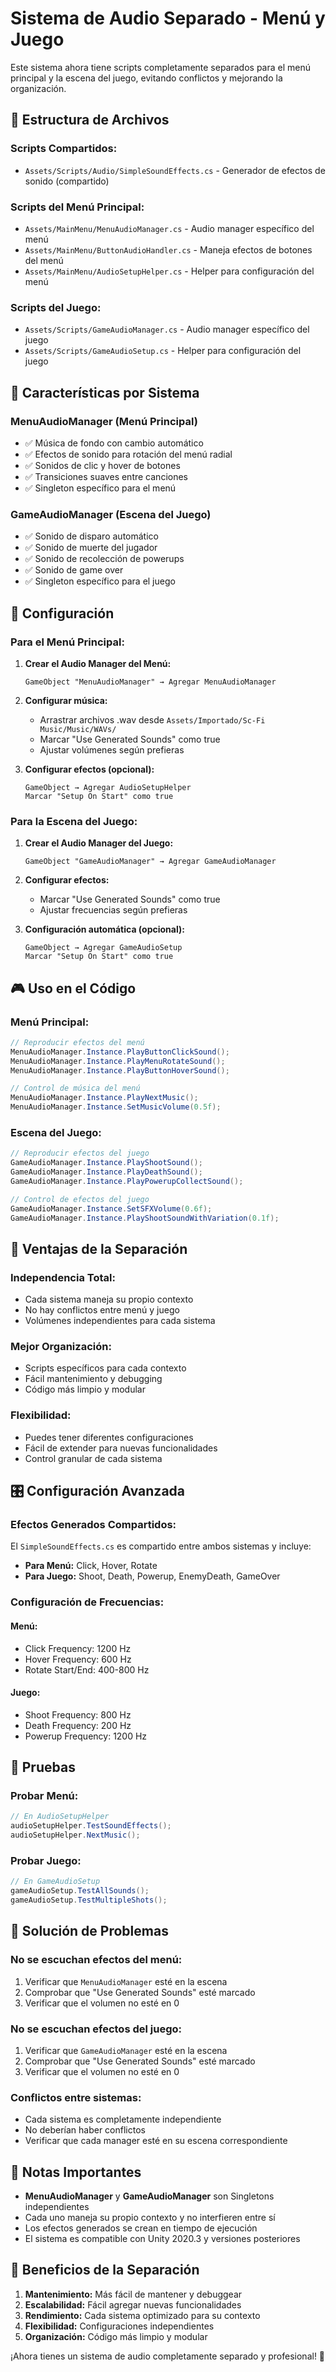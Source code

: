 # Sistema de Audio Separado - Menú y Juego

Este sistema ahora tiene scripts completamente separados para el menú principal y la escena del juego, evitando conflictos y mejorando la organización.

## 📁 Estructura de Archivos

### **Scripts Compartidos:**
- `Assets/Scripts/Audio/SimpleSoundEffects.cs` - Generador de efectos de sonido (compartido)

### **Scripts del Menú Principal:**
- `Assets/MainMenu/MenuAudioManager.cs` - Audio manager específico del menú
- `Assets/MainMenu/ButtonAudioHandler.cs` - Maneja efectos de botones del menú
- `Assets/MainMenu/AudioSetupHelper.cs` - Helper para configuración del menú

### **Scripts del Juego:**
- `Assets/Scripts/GameAudioManager.cs` - Audio manager específico del juego
- `Assets/Scripts/GameAudioSetup.cs` - Helper para configuración del juego

## 🎵 Características por Sistema

### **MenuAudioManager** (Menú Principal)
- ✅ Música de fondo con cambio automático
- ✅ Efectos de sonido para rotación del menú radial
- ✅ Sonidos de clic y hover de botones
- ✅ Transiciones suaves entre canciones
- ✅ Singleton específico para el menú

### **GameAudioManager** (Escena del Juego)
- ✅ Sonido de disparo automático
- ✅ Sonido de muerte del jugador
- ✅ Sonido de recolección de powerups
- ✅ Sonido de game over
- ✅ Singleton específico para el juego

## 🚀 Configuración

### **Para el Menú Principal:**

1. **Crear el Audio Manager del Menú:**
   ```
   GameObject "MenuAudioManager" → Agregar MenuAudioManager
   ```

2. **Configurar música:**
   - Arrastrar archivos .wav desde `Assets/Importado/Sc-Fi Music/Music/WAVs/`
   - Marcar "Use Generated Sounds" como true
   - Ajustar volúmenes según prefieras

3. **Configurar efectos (opcional):**
   ```
   GameObject → Agregar AudioSetupHelper
   Marcar "Setup On Start" como true
   ```

### **Para la Escena del Juego:**

1. **Crear el Audio Manager del Juego:**
   ```
   GameObject "GameAudioManager" → Agregar GameAudioManager
   ```

2. **Configurar efectos:**
   - Marcar "Use Generated Sounds" como true
   - Ajustar frecuencias según prefieras

3. **Configuración automática (opcional):**
   ```
   GameObject → Agregar GameAudioSetup
   Marcar "Setup On Start" como true
   ```

## 🎮 Uso en el Código

### **Menú Principal:**
```csharp
// Reproducir efectos del menú
MenuAudioManager.Instance.PlayButtonClickSound();
MenuAudioManager.Instance.PlayMenuRotateSound();
MenuAudioManager.Instance.PlayButtonHoverSound();

// Control de música del menú
MenuAudioManager.Instance.PlayNextMusic();
MenuAudioManager.Instance.SetMusicVolume(0.5f);
```

### **Escena del Juego:**
```csharp
// Reproducir efectos del juego
GameAudioManager.Instance.PlayShootSound();
GameAudioManager.Instance.PlayDeathSound();
GameAudioManager.Instance.PlayPowerupCollectSound();

// Control de efectos del juego
GameAudioManager.Instance.SetSFXVolume(0.6f);
GameAudioManager.Instance.PlayShootSoundWithVariation(0.1f);
```

## 🔧 Ventajas de la Separación

### **Independencia Total:**
- Cada sistema maneja su propio contexto
- No hay conflictos entre menú y juego
- Volúmenes independientes para cada sistema

### **Mejor Organización:**
- Scripts específicos para cada contexto
- Fácil mantenimiento y debugging
- Código más limpio y modular

### **Flexibilidad:**
- Puedes tener diferentes configuraciones
- Fácil de extender para nuevas funcionalidades
- Control granular de cada sistema

## 🎛️ Configuración Avanzada

### **Efectos Generados Compartidos:**
El `SimpleSoundEffects.cs` es compartido entre ambos sistemas y incluye:

- **Para Menú:** Click, Hover, Rotate
- **Para Juego:** Shoot, Death, Powerup, EnemyDeath, GameOver

### **Configuración de Frecuencias:**

#### **Menú:**
- Click Frequency: 1200 Hz
- Hover Frequency: 600 Hz
- Rotate Start/End: 400-800 Hz

#### **Juego:**
- Shoot Frequency: 800 Hz
- Death Frequency: 200 Hz
- Powerup Frequency: 1200 Hz

## 🧪 Pruebas

### **Probar Menú:**
```csharp
// En AudioSetupHelper
audioSetupHelper.TestSoundEffects();
audioSetupHelper.NextMusic();
```

### **Probar Juego:**
```csharp
// En GameAudioSetup
gameAudioSetup.TestAllSounds();
gameAudioSetup.TestMultipleShots();
```

## 🐛 Solución de Problemas

### **No se escuchan efectos del menú:**
1. Verificar que `MenuAudioManager` esté en la escena
2. Comprobar que "Use Generated Sounds" esté marcado
3. Verificar que el volumen no esté en 0

### **No se escuchan efectos del juego:**
1. Verificar que `GameAudioManager` esté en la escena
2. Comprobar que "Use Generated Sounds" esté marcado
3. Verificar que el volumen no esté en 0

### **Conflictos entre sistemas:**
- Cada sistema es completamente independiente
- No deberían haber conflictos
- Verificar que cada manager esté en su escena correspondiente

## 📝 Notas Importantes

- **MenuAudioManager** y **GameAudioManager** son Singletons independientes
- Cada uno maneja su propio contexto y no interfieren entre sí
- Los efectos generados se crean en tiempo de ejecución
- El sistema es compatible con Unity 2020.3 y versiones posteriores

## 🎯 Beneficios de la Separación

1. **Mantenimiento:** Más fácil de mantener y debuggear
2. **Escalabilidad:** Fácil agregar nuevas funcionalidades
3. **Rendimiento:** Cada sistema optimizado para su contexto
4. **Flexibilidad:** Configuraciones independientes
5. **Organización:** Código más limpio y modular

¡Ahora tienes un sistema de audio completamente separado y profesional! 🎵 